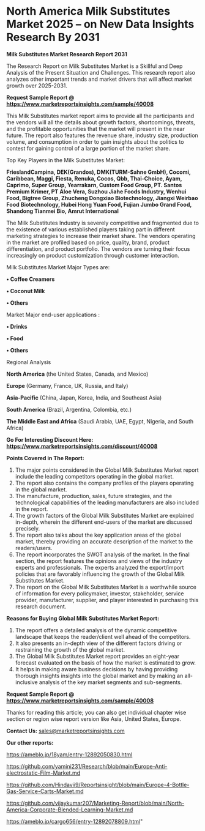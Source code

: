 # North America Milk Substitutes Market 2025 – on New Data Insights Research By 2031

<strong>Milk Substitutes Market Research Report 2031</strong>

The Research Report on Milk Substitutes Market is a Skillful and Deep Analysis of the Present Situation and Challenges. This research report also analyzes other important trends and market drivers that will affect market growth over 2025-2031.

<strong>Request Sample Report @ <a href=https://www.marketreportsinsights.com/sample/40008>https://www.marketreportsinsights.com/sample/40008</a></strong>

This Milk Substitutes market report aims to provide all the participants and the vendors will all the details about growth factors, shortcomings, threats, and the profitable opportunities that the market will present in the near future. The report also features the revenue share, industry size, production volume, and consumption in order to gain insights about the politics to contest for gaining control of a large portion of the market share.

Top Key Players in the Milk Substitutes Market:

<strong>FrieslandCampina, DEK(Grandos), DMK(TURM-Sahne GmbH), Cocomi, Caribbean, Maggi, Fiesta, Renuka, Cocos, Qbb, Thai-Choice, Ayam, Caprimo, Super Group, Yearrakarn, Custom Food Group, PT. Santos Premium Krimer, PT Aloe Vera, Suzhou Jiahe Foods Industry, Wenhui Food, Bigtree Group, Zhucheng Dongxiao Biotechnology, Jiangxi Weirbao Food Biotechnology, Hubei Hong Yuan Food, Fujian Jumbo Grand Food, Shandong Tianmei Bio, Amrut International</strong>

The Milk Substitutes Industry is severely competitive and fragmented due to the existence of various established players taking part in different marketing strategies to increase their market share. The vendors operating in the market are profiled based on price, quality, brand, product differentiation, and product portfolio. The vendors are turning their focus increasingly on product customization through customer interaction.

Milk Substitutes Market Major Types are:

<strong>•  Coffee Creamers

•  Coconut Milk

•  Others</strong>

Market Major end-user applications :

<strong>•  Drinks

•  Food

•  Others</strong>

Regional Analysis

</u><strong><b>North America</b></strong> (the United States, Canada, and Mexico)

<strong><b>Europe </b></strong>(Germany, France, UK, Russia, and Italy)

<strong><b>Asia-Pacific</b></strong> (China, Japan, Korea, India, and Southeast Asia)

<strong><b>South America</b></strong> (Brazil, Argentina, Colombia, etc.)

<strong><b>The Middle East and Africa</b></strong> (Saudi Arabia, UAE, Egypt, Nigeria, and South Africa)

<strong>Go For Interesting Discount Here: <a href=https://www.marketreportsinsights.com/discount/40008>https://www.marketreportsinsights.com/discount/40008</a></strong>

<strong>Points Covered in The Report:</strong>
<ol>
  <li>The major points considered in the Global Milk Substitutes Market report include the leading competitors operating in the global market.</li>
  <li>The report also contains the company profiles of the players operating in the global market.</li>
  <li>The manufacture, production, sales, future strategies, and the technological capabilities of the leading manufacturers are also included in the report.</li>
  <li>The growth factors of the Global Milk Substitutes Market are explained in-depth, wherein the different end-users of the market are discussed precisely.</li>
  <li>The report also talks about the key application areas of the global market, thereby providing an accurate description of the market to the readers/users.</li>
  <li>The report incorporates the SWOT analysis of the market. In the final section, the report features the opinions and views of the industry experts and professionals. The experts analyzed the export/import policies that are favorably influencing the growth of the Global Milk Substitutes Market.</li>
  <li>The report on the Global Milk Substitutes Market is a worthwhile source of information for every policymaker, investor, stakeholder, service provider, manufacturer, supplier, and player interested in purchasing this research document.</li>
</ol>
<strong>Reasons for Buying Global Milk Substitutes Market Report:</strong>

<ol>
  <li>The report offers a detailed analysis of the dynamic competitive landscape that keeps the reader/client well ahead of the competitors.</li>
  <li>It also presents an in-depth view of the different factors driving or restraining the growth of the global market.</li>
  <li>The Global Milk Substitutes Market report provides an eight-year forecast evaluated on the basis of how the market is estimated to grow.</li>
  <li>It helps in making aware business decisions by having providing thorough insights insights into the global market and by making an all-inclusive analysis of the key market segments and sub-segments.</li>
</ol>
<strong>Request Sample Report @ <a href=https://www.marketreportsinsights.com/sample/40008>https://www.marketreportsinsights.com/sample/40008</a></strong>


Thanks for reading this article; you can also get individual chapter wise section or region wise report version like Asia, United States, Europe.

<strong>Contact Us:</strong>
sales@marketreportsinsights.com

<strong>Our other reports:</strong>

<a href=https://ameblo.jp/18yam/entry-12892050830.html>https://ameblo.jp/18yam/entry-12892050830.html</a>

<a href=https://github.com/yamini231/Research/blob/main/Europe-Anti-electrostatic-Film-Market.md>https://github.com/yamini231/Research/blob/main/Europe-Anti-electrostatic-Film-Market.md</a>

<a href=https://github.com/Hindavii9/Reportsinsight/blob/main/Europe-4-Bottle-Gas-Service-Carts-Market.md>https://github.com/Hindavii9/Reportsinsight/blob/main/Europe-4-Bottle-Gas-Service-Carts-Market.md</a>

<a href=https://github.com/vijaykumar207/Marketing-Report/blob/main/North-America-Corporate-Blended-Learning-Market.md>https://github.com/vijaykumar207/Marketing-Report/blob/main/North-America-Corporate-Blended-Learning-Market.md</a>

<a href=https://ameblo.jp/cargo656/entry-12892078809.html>https://ameblo.jp/cargo656/entry-12892078809.html</a>"
